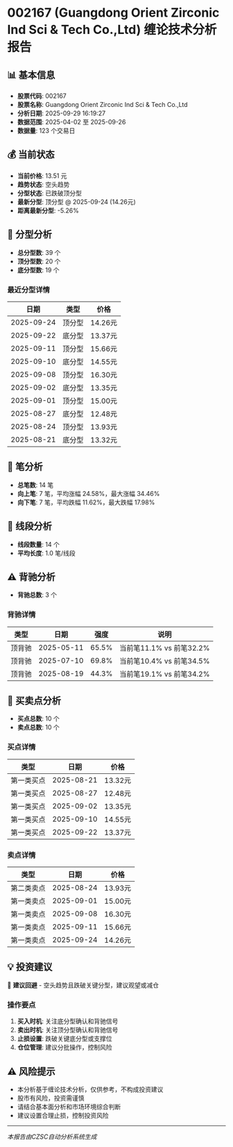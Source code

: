 # 002167 (Guangdong Orient Zirconic Ind Sci & Tech Co.,Ltd) 缠论技术分析报告

## 📊 基本信息

- **股票代码**: 002167
- **股票名称**: Guangdong Orient Zirconic Ind Sci & Tech Co.,Ltd
- **分析日期**: 2025-09-29 16:19:27
- **数据范围**: 2025-04-02 至 2025-09-26
- **数据量**: 123 个交易日

## 💰 当前状态

- **当前价格**: 13.51 元
- **趋势状态**: 空头趋势
- **分型状态**: 已跌破顶分型
- **最新分型**: 顶分型 @ 2025-09-24 (14.26元)
- **距离最新分型**: -5.26%

## 🔺 分型分析

- **总分型数**: 39 个
- **顶分型数**: 20 个
- **底分型数**: 19 个

### 最近分型详情

| 日期 | 类型 | 价格 |
|------|------|------|
| 2025-09-24 | 顶分型 | 14.26元 |
| 2025-09-22 | 底分型 | 13.37元 |
| 2025-09-11 | 顶分型 | 15.66元 |
| 2025-09-10 | 底分型 | 14.55元 |
| 2025-09-08 | 顶分型 | 16.30元 |
| 2025-09-02 | 底分型 | 13.35元 |
| 2025-09-01 | 顶分型 | 15.00元 |
| 2025-08-27 | 底分型 | 12.48元 |
| 2025-08-24 | 顶分型 | 13.93元 |
| 2025-08-21 | 底分型 | 13.32元 |

## 📏 笔分析

- **总笔数**: 14 笔
- **向上笔**: 7 笔，平均涨幅 24.58%，最大涨幅 34.46%
- **向下笔**: 7 笔，平均跌幅 11.62%，最大跌幅 17.98%

## 📐 线段分析

- **线段数量**: 14 个
- **平均长度**: 1.0 笔/线段

## ⚠️ 背驰分析

- **背驰总数**: 3 个

### 背驰详情

| 类型 | 日期 | 强度 | 说明 |
|------|------|------|------|
| 顶背驰 | 2025-05-11 | 65.5% | 当前笔11.1% vs 前笔32.2% |
| 顶背驰 | 2025-07-10 | 69.8% | 当前笔10.4% vs 前笔34.5% |
| 顶背驰 | 2025-08-19 | 44.3% | 当前笔19.1% vs 前笔34.2% |

## 🎯 买卖点分析

- **买点总数**: 10 个
- **卖点总数**: 10 个

### 买点详情

| 类型 | 日期 | 价格 |
|------|------|------|
| 第一类买点 | 2025-08-21 | 13.32元 |
| 第一类买点 | 2025-08-27 | 12.48元 |
| 第一类买点 | 2025-09-02 | 13.35元 |
| 第一类买点 | 2025-09-10 | 14.55元 |
| 第一类买点 | 2025-09-22 | 13.37元 |

### 卖点详情

| 类型 | 日期 | 价格 |
|------|------|------|
| 第二类卖点 | 2025-08-24 | 13.93元 |
| 第一类卖点 | 2025-09-01 | 15.00元 |
| 第一类卖点 | 2025-09-08 | 16.30元 |
| 第一类卖点 | 2025-09-11 | 15.66元 |
| 第一类卖点 | 2025-09-24 | 14.26元 |

## 💡 投资建议

🔴 **建议回避** - 空头趋势且跌破关键分型，建议观望或减仓

### 操作要点

1. **买入时机**: 关注底分型确认和背驰信号
2. **卖出时机**: 关注顶分型确认和背驰信号
3. **止损设置**: 跌破关键底分型或支撑位
4. **仓位管理**: 建议分批操作，控制风险

## ⚠️ 风险提示

- 本分析基于缠论技术分析，仅供参考，不构成投资建议
- 股市有风险，投资需谨慎
- 请结合基本面分析和市场环境综合判断
- 建议设置合理止损，控制投资风险

---
*本报告由CZSC自动分析系统生成*
